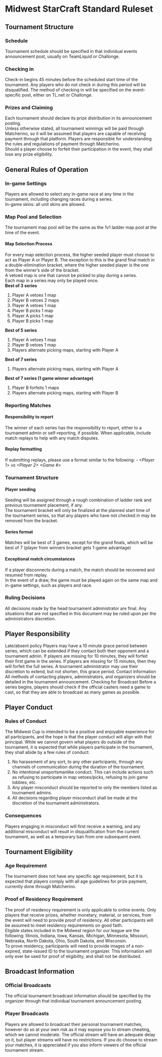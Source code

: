 # Midwest StarCraft Standard Ruleset
## Tournament Structure
### Schedule
Tournament schedule should be specified in that individual events announcement post, usually on TeamLiquid or Challonge.
### Checking in
Check-in begins 45 minutes before the scheduled start time of the tournament. Any players who do not check in during this period will be disqualified.
The method of checking in will be specified on the event-specific post, either on TL.net or Challonge.
### Prizes and Claiming
Each tournament should declare its prize distribution in its announcement posting.  
Unless otherwise stated, all tournament winnings will be paid through Matcherino, so it will be assumed that players are capable of receiving payment through that platform. Players are responsible for understanding the rules and regulations of payment through Matcherino.  
Should a player choose to forfeit their participation in the event, they shall lose any prize eligibility.
## General Rules of Operation
### In-game Settings
Players are allowed to select any in-game race at any time in the tournament, including changing races during a series.  
In-game skins: all unit skins are allowed.  
### Map Pool and Selection  
The tournament map pool will be the same as the 1v1 ladder map pool at the time of the event.
#### Map Selection Process
For every map selection process, the higher seeded player must choose to act as Player A or Player B. The exception to this is the grand final match in a double-elimination bracket, where the higher seeded player is the one from the winner’s side of the bracket.  
A vetoed map is one that cannot be picked to play during a series.  
Each map in a series may only be played once.  
**Best of 3 series**  
1. Player A vetoes 1 map
2. Player B vetoes 2 maps
3. Player A vetoes 1 map
4. Player B picks 1 map
5. Player A picks 1 map
6. Player B picks 1 map  

**Best of 5 series**  
1. Player A vetoes 1 map
2. Player B vetoes 1 map
3. Players alternate picking maps, starting with Player A  

**Best of 7 series**  
1. Players alternate picking maps, starting with Player A  

**Best of 7 series (1 game winner advantage)**  
1. Player B forfeits 1 maps
2. Players alternate picking maps, starting with Player B  

### Reporting Matches 
#### Responsibility to report
The winner of each series has the responsibility to report, either to a tournament admin or self-reporting, if possible. When applicable, include match replays to help with any match disputes.  
#### Replay formatting
If submitting replays, please use a format similar to the following:
*<Match number from bracket> - <Player 1> vs <Player 2> <Game #>*
### Tournament Structure
#### Player seeding
Seeding will be assigned through a rough combination of ladder rank and previous tournament placement, if any.  
The tournament bracket will only be finalized at the planned start time of the tournament series, so that any players who have not checked in may be removed from the bracket.  
#### Series format
Matches will be best of 3 games, except for the grand finals, which will be best of 7 (player from winners bracket gets 1-game advantage)  
#### Exceptional match circumstances
If a player disconnects during a match, the match should be recovered and resumed from replay.  
In the event of a draw, the game must be played again on the same map and in-game settings, such as players and race.  
### Ruling Decisions
All decisions made by the head tournament administrator are final. Any situations that are not specified in this document may be ruled upon per the administrators discretion.
## Player Responsibility
Late/absent policy
Players may have a 10 minute grace period between series, which can be extended if they contact both their opponent and a tournament admin. If players are missing for 10 minutes, they will forfeit their first game in the series. If players are missing for 15 minutes, then they will forfeit the full series. A tournament administrator may use their discretion to extend, but not shorten, this grace period.
Contact Information
All methods of contacting players, administrators, and organizers should be detailed in the tournament announcement.
Checking for Broadcast
Before a series begins, players should check if the official casters need a game to cast, so that they are able to broadcast as many games as possible.
## Player Conduct
### Rules of Conduct
The Midwest Cup is intended to be a positive and enjoyable experience for all participants, and the hope is that the player conduct will align with that principal. While we cannot govern what players do outside of the tournament, it is expected that while players participate in the tournament, they shall abide by a few rules of conduct:  
1. No harassment of any sort, to any other participants, through any channels of communication during the duration of the tournament.
2. No intentional unsportsmanlike conduct. This can include actions such as refusing to participate in map vetoes/picks, refusing to join game lobbies, etc.
3. Any player misconduct should be reported to only the members listed as tournament admins.
4. All decisions regarding player misconduct shall be made at the discretion of the tournament administrators.
### Consequences
Players engaging in misconduct will first receive a warning, and any additional misconduct will result in disqualification from the current tournament, as well as a temporary ban from one subsequent event.  
## Tournament Eligibility
### Age Requirement
The tournament does not have any specific age requirement, but it is expected that players comply with all age guidelines for prize payment, currently done through Matcherino.  
### Proof of Residency Requirement
The proof of residency requirement is only applicable to online events.
Only players that receive prizes, whether monetary, material, or services, from the event will need to provide proof of residency. All other participants will be assumed to meet residency requirements on good faith.  
Eligible states included in the Midwest region for our league are the following: Illinois, Indiana, Iowa, Kansas, Michigan, Minnesota, Missouri, Nebraska, North Dakota, Ohio, South Dakota, and Wisconsin.  
To prove residency, participants will need to provide images of a non-expired, state-issued ID to the tournament organizer. This information will only ever be used for proof of eligibility, and shall not be distributed.  
## Broadcast Information
### Official Broadcasts
The official tournament broadcast information should be specified by the organizer through that individual tournament announcement posting.  
### Player Broadcasts
Players are allowed to broadcast their personal tournament matches, however do so at your own risk as it may expose you to stream cheating, which we cannot moderate. The official stream will have an adequate delay on it, but player streams will have no restrictions. If you do choose to stream your matches, it is appreciated if you also inform viewers of the official tournament stream.  
